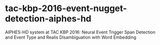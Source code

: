 # tac-kbp-2016-event-nugget-detection-aiphes-hd
AIPHES-HD system at TAC KBP 2016: Neural Event Trigger Span Detection and Event Type and Realis Disambiguation with Word Embedding

